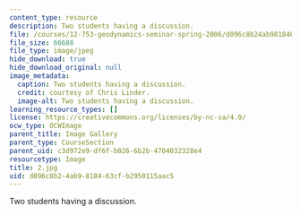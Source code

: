 ```yaml
---
content_type: resource
description: Two students having a discussion.
file: /courses/12-753-geodynamics-seminar-spring-2006/d096c8b24ab9818463cfb2950115aac5_2.jpg
file_size: 66688
file_type: image/jpeg
hide_download: true
hide_download_original: null
image_metadata:
  caption: Two students having a discussion.
  credit: courtesy of Chris Linder.
  image-alt: Two students having a discussion.
learning_resource_types: []
license: https://creativecommons.org/licenses/by-nc-sa/4.0/
ocw_type: OCWImage
parent_title: Image Gallery
parent_type: CourseSection
parent_uid: c3d972e9-df6f-b026-6b2b-4704032328e4
resourcetype: Image
title: 2.jpg
uid: d096c8b2-4ab9-8184-63cf-b2950115aac5
---
```

Two students having a discussion.
